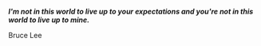 _**I'm not in this world to live up to your expectations and you're not in this world to live up to mine.**_

Bruce Lee